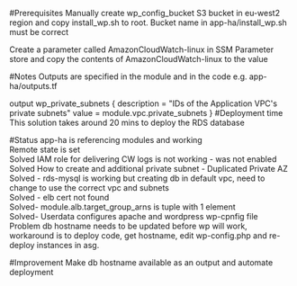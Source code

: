 #Prerequisites
Manually create wp_config_bucket S3 bucket in eu-west2 region and copy install_wp.sh to root.
Bucket name in app-ha/install_wp.sh must be correct

Create a parameter called AmazonCloudWatch-linux in SSM Parameter store and copy the contents of AmazonCloudWatch-linux to the value   

#Notes
Outputs are specified in the module and in the code e.g.
app-ha/outputs.tf

output wp_private_subnets {
  description = "IDs of the Application VPC's private subnets"
  value       = module.vpc.private_subnets
}
#Deployment time
This solution takes around 20 mins to deploy the RDS database

#Status
app-ha is referencing modules and working\
Remote state is set\
Solved IAM role for delivering CW logs is not working - was not enabled\
Solved How to create and additional private subnet - Duplicated Private AZ\
Solved - rds-mysql is working but creating db in default vpc, need to change to use the correct vpc and subnets\
Solved - elb cert not found\
Solved-  module.alb.target_group_arns is tuple with 1 element\
Solved- Userdata configures apache and wordpress wp-cpnfig file\
Problem db hostname needs to be updated before wp will work, workaround is to deploy code, get hostname, edit wp-config.php and re-deploy instances in asg.

#Improvement
Make db hostname available as an output and automate deployment

